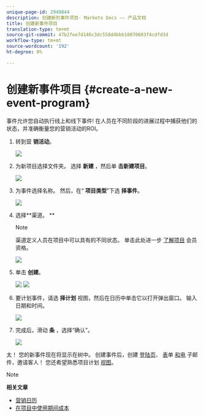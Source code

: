 ```yaml
---
unique-page-id: 2949844
description: 创建新的事件项目- Marketo Docs —— 产品文档
title: 创建新事件项目
translation-type: tm+mt
source-git-commit: 47b2fee7d146c3dc558d4bbb10070683f4cdfd3d
workflow-type: tm+mt
source-wordcount: '192'
ht-degree: 0%

---
```



# 创建新事件项目 {#create-a-new-event-program}

事件允许您自动执行线上和线下事件! 在人员在不同阶段的进展过程中捕获他们的状态，并准确衡量您的营销活动的ROI。

1. 转到营 **销活动**。

   ![](assets/ma.png)

1. 为新项目选择文件夹。 选择 **新建** ，然后单 **击新建项目**。

   ![](assets/image2015-2-26-14-3a24-3a30.png)

1. 为事件选择名称。 然后，在“ **项目类型**”下选 **择事件**。

   ![](assets/image2015-2-26-14-3a26-3a6.png)

1. 选择**渠道。 **

   >[!NOTE]
   >
   >渠道定义人员在项目中可以具有的不同状态。 单击此处进一步 [了解项目](../../../../product-docs/core-marketo-concepts/programs/creating-programs/understanding-program-membership.md) 会员资格。

   ![](assets/image2015-2-26-14-3a29-3a3.png)

1. 单击 **创建**。

   ![](assets/image2015-2-26-14-3a33-3a17.png) ![](assets/image2015-2-26-14-3a34-3a33.png)

1. 要计划事件，请选 **择计划** 视图，然后在日历中单击它以打开弹出窗口。 输入日期和时间。

   ![](assets/image2016-3-25-14-3a17-3a33.png)

1. 完成后，滑动 **条** ，选择“确认”。

   ![](assets/image2016-3-25-14-3a18-3a13.png)

太！ 您的新事件现在将显示在树中。 创建事件后，创建 [登陆页](../../../../product-docs/demand-generation/landing-pages/free-form-landing-pages/create-a-free-form-landing-page.md)、 [表](../../../../product-docs/demand-generation/forms/creating-a-form/create-a-form.md)单 [和电](../../../../product-docs/email-marketing/email-programs/creating-an-email-program/create-an-email-program.md) 子邮件，邀请客人！ 您还希望熟悉项目计划 [视图](http://docs.marketo.com/display/docs/program+schedule+view)。

>[!NOTE]
>
>**相关文章**
>
>* [营销日历](http://docs.marketo.com/display/docs/marketing+calendar)
>* [在项目中使用期间成本](../../../../product-docs/core-marketo-concepts/programs/working-with-programs/using-period-costs-in-a-program.md)

>




